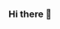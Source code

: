 ### Hi there 👋

<!--
**siphondlalane/siphondlalane** is a ✨ _special_ ✨ repository because its `README.md` (this file) appears on your GitHub profile.

Here are some ideas to get you started:

- 🔭 I’m currently working on Personal portfolio
- 🌱 I’m currently learning Flutter and Javascript
- 👯 I’m looking to collaborate on any web development project
- 📫 How to reach me: https://www.linkedin.com/in/sipho-ndlalane-802534187/
-->
